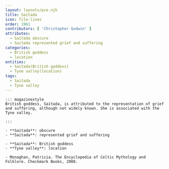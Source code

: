 ```yaml
---
layout: layouts/pce.njk
title: Saitada
icon: file-lines
order: 1961
contributors: [ 'Christopher Godwin' ]
attributes:
  - Saitada obscure
  - Saitada represented grief and suffering
categories:
  - British goddess
  - location
entities:
  - Saitada(British goddess)
  - Tyne valley(location)
tags:
  - Saitada
  - Tyne valley
---
```

``` tab [group1:Info]
::: magazinestyle
British goddess, Saitada, is attributed to the representation of grief and suffering, although not widely known. She is associated with the Tyne valley.

:::
```
``` tab [group1:Attributes]
- **Saitada**: obscure
- **Saitada**: represented grief and suffering
```
``` tab [group1:Entities]
- **Saitada**: British goddess
- **Tyne valley**: location
```
``` tab [group1:Sources]
- Monaghan, Patricia. The Encyclopedia of Celtic Mythology and Folklore. Checkmark Books, 2008.
```
